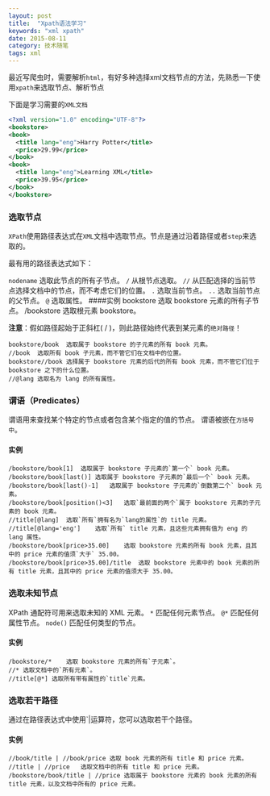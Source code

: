 ```yaml
---
layout: post
title:  "Xpath语法学习"
keywords: "xml xpath"
date: 2015-08-11
category: 技术随笔
tags: xml
---
```

最近写爬虫时，需要解析`html`，有好多种选择xml文档节点的方法，先熟悉一下使用`xpath`来选取节点、解析节点

下面是学习需要的`XML文档`

```xml
<?xml version="1.0" encoding="UTF-8"?>
<bookstore>
<book>
  <title lang="eng">Harry Potter</title>
  <price>29.99</price>
</book>
<book>
  <title lang="eng">Learning XML</title>
  <price>39.95</price>
</book>
</bookstore>
```

### 选取节点
`XPath`使用路径表达式在`XML`文档中选取节点。节点是通过沿着路径或者`step`来选取的。

最有用的路径表达式如下：

`nodename`	选取此节点的所有子节点。
`/`		从根节点选取。
`//`		从匹配选择的当前节点选择文档中的节点，而不考虑它们的位置。
`.`		选取当前节点。
`..`		选取当前节点的父节点。
`@`		选取属性。
####实例
	bookstore	选取 bookstore 元素的所有子节点。
	/bookstore	选取根元素 bookstore。

**注意**：假如路径起始于正斜杠( / )，则此路径始终代表到某元素的`绝对路径`！

	bookstore/book	选取属于 bookstore 的子元素的所有 book 元素。
	//book	选取所有 book 子元素，而不管它们在文档中的位置。
	bookstore//book	选择属于 bookstore 元素的后代的所有 book 元素，而不管它们位于 bookstore 之下的什么位置。
	//@lang	选取名为 lang 的所有属性。
<!-- more -->
### 谓语（Predicates）
谓语用来查找某个特定的节点或者包含某个指定的值的节点。
谓语被嵌在`方括号中`。
#### 实例
	/bookstore/book[1]	选取属于 bookstore 子元素的`第一个` book 元素。
	/bookstore/book[last()]	选取属于 bookstore 子元素的`最后一个` book 元素。
	/bookstore/book[last()-1]	选取属于 bookstore 子元素的`倒数第二个` book 元素。
	/bookstore/book[position()<3]	选取`最前面的两个`属于 bookstore 元素的子元素的 book 元素。
	//title[@lang]	选取`所有`拥有名为`lang的属性`的 title 元素。
	//title[@lang='eng']	选取`所有` title 元素，且这些元素拥有值为 eng 的 lang 属性。
	/bookstore/book[price>35.00]	选取 bookstore 元素的所有 book 元素，且其中的 price 元素的值须`大于` 35.00。
	/bookstore/book[price>35.00]/title	选取 bookstore 元素中的 book 元素的所有 title 元素，且其中的 price 元素的值须大于 35.00。
### 选取未知节点
XPath 通配符可用来选取未知的 XML 元素。
`*`	匹配任何元素节点。
`@*`	匹配任何属性节点。
`node()`	匹配任何类型的节点。
#### 实例

	/bookstore/*	选取 bookstore 元素的所有`子元素`。
	//*	选取文档中的`所有元素`。
	//title[@*]	选取所有带有属性的`title`元素。

### 选取若干路径
通过在路径表达式中使用`|运算符，您可以选取若干个路径。
#### 实例

	//book/title | //book/price	选取 book 元素的所有 title 和 price 元素。
	//title | //price	选取文档中的所有 title 和 price 元素。
	/bookstore/book/title | //price	选取属于 bookstore 元素的 book 元素的所有 title 元素，以及文档中所有的 price 元素。
